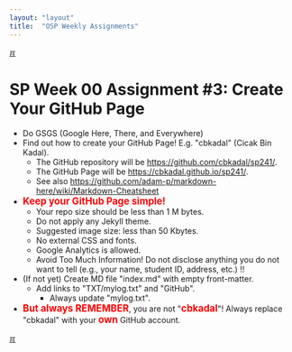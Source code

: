 ```yaml
---
layout: "layout"
title:  "OSP Weekly Assignments"
---
```


[&#x213C;](#endofpage)<br id="idx00">
# SP Week 00 Assignment #3: Create Your GitHub Page

* Do GSGS (Google Here, There, and Everywhere)
* Find out how to create your GitHub Page! E.g. "cbkadal" (Cicak Bin Kadal).
  * The GitHub repository will be
    <https://github.com/cbkadal/sp241/>.
  * The GitHub Page will be
    <https://cbkadal.github.io/sp241/>.
  * See also <https://github.com/adam-p/markdown-here/wiki/Markdown-Cheatsheet>
* <span style="color:red; font-weight:bold; font-size:larger;">Keep your GitHub Page simple!</span>
  * Your repo size should be less than 1 M bytes.
  * Do not apply any Jekyll theme.
  * Suggested image size: less than 50 Kbytes.
  * No external CSS and fonts.
  * Google Analytics is allowed.
  * Avoid Too Much Information! Do not disclose anything you do not want to tell
    (e.g., your name, student ID, address, etc.) !!
* (If not yet) Create MD file "index.md" with empty front-matter.
  * Add links to "TXT/mylog.txt" and "GitHub".
    * Always update "mylog.txt".
* <span style="color:red; font-weight:bold; font-size:larger;">But always REMEMBER</span>,
  you are not "<span style="color:red; font-weight:bold; font-size:larger;">cbkadal</span>"!
  Always replace "cbkadal" with your
  <span style="color:red; font-weight:bold; font-size:larger;">own</span>
  GitHub account.

[&#x213C;](#)<br id="endofpage"><br>
